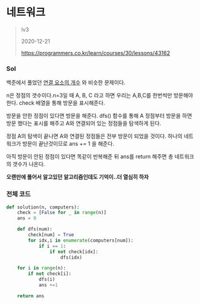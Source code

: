 # 네트워크
> lv3
>
> 2020-12-21
>
> https://programmers.co.kr/learn/courses/30/lessons/43162


### Sol
백준에서 풀었던 [연결 요소의 개수](https://www.acmicpc.net/problem/11724) 와 비슷한 문제이다.

n은 정점의 갯수이다.n=3일 때 A, B, C 라고 하면 우리는 A,B,C를 한번씩만 방문해야 한다.
check 배열을 통해 방문을 표시해준다.

방문을 안한 정점이 있다면 방문을 해준다. dfs() 함수를 통해 A 정점부터 방문을 하면 방문 했다는 표시를 해주고
A와 연결되어 있는 정점들을 탐색하게 된다.

정점 A의 탐색이 끝나면 A와 연결된 정점들은 전부 방문이 되었을 것이다. 하나의 네트워크가 방문이 끝난것이므로 ans += 1 을 해준다. 

아직 방문이 안된 정점이 있다면 똑같이 반복해준 뒤 ans를 return 해주면 총 네트워크의 갯수가 나온다.




**오랜만에 풀어서 알고있던 알고리즘인데도 기억이..더 열심히 하자**

### 전체 코드
```python
def solution(n, computers):
    check = [False for _ in range(n)]
    ans = 0

    def dfs(num):
        check[num] = True
        for idx,i in enumerate(computers[num]):
            if i == 1:
                if not check[idx]:
                    dfs(idx)

    for i in range(n):
        if not check[i]:
            dfs(i)
            ans +=1

    return ans
```